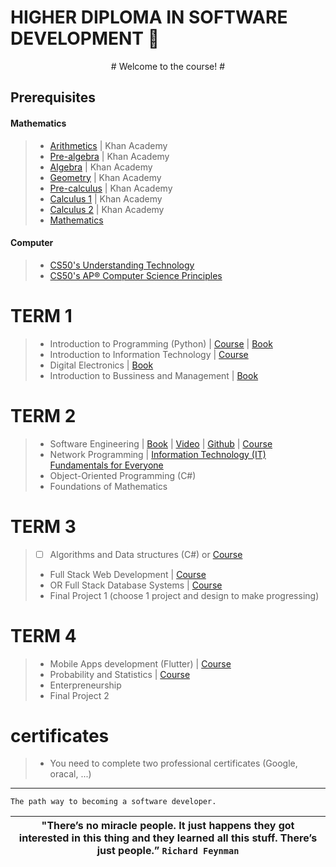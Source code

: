 # HIGHER DIPLOMA IN SOFTWARE DEVELOPMENT 🚀 
<p align="center">
# Welcome to the course! # 
</p>

## Prerequisites
#### Mathematics
> * [Arithmetics](https://www.khanacademy.org/math/arithmetic-home) | Khan Academy
> * [Pre-algebra](https://www.khanacademy.org/math/pre-algebra) | Khan Academy
> * [Algebra](https://www.khanacademy.org/math/algebra-home) | Khan Academy
> * [Geometry](https://www.khanacademy.org/math/geometry-home) | Khan Academy
> * [Pre-calculus](https://www.khanacademy.org/math/precalculus) | Khan Academy
> * [Calculus 1](https://www.khanacademy.org/math/calculus-1) | Khan Academy
> * [Calculus 2](https://www.khanacademy.org/math/calculus-2) | Khan Academy
> * [Mathematics](https://www.youtube.com/playlist?list=PLWKjhJtqVAbl5SlE6aBHzUVZ1e6q1Wz0v)
  
#### Computer 
> - [CS50's Understanding Technology](https://www.edx.org/course/cs50s-understanding-technology)
> - [CS50's AP® Computer Science Principles](https://www.edx.org/xseries/harvardx-cs50-ap-computer-science-principles)
# TERM 1
> - Introduction to Programming (Python) | [Course](https://www.py4e.com/lessons) | [Book](https://drive.google.com/file/d/1WR4YG834AR2dA8bb7N_25XY0pQ8wGTYs/view?usp=sharing)
> - Introduction to Information Technology | [Course](https://www.coursera.org/professional-certificates/google-it-support)
> - Digital Electronics | [Book](https://drive.google.com/drive/folders/16_JpoWhdDUxP-zYogi7q65K13fY05G0P?usp=sharing)
> - Introduction to Bussiness and Management | [Book](https://drive.google.com/file/d/122CZ9Nj5hJhkHZ0vNN-jsWHr1CxNQ3n5/view?usp=sharing)
# TERM 2
> - Software Engineering | [Book](https://drive.google.com/file/d/1qmLHp4NM2K0sK4VKoKkiARfZFoQxkD1O/view?usp=sharing) | [Video](https://www.youtube.com/playlist?list=PL_pbwdIyffslgxMVyXhnHiSn_EWTvx1G-) | [Github](https://github.com/FurkanGozukara/Software-Engineering-CSE307-2020) | [Course](https://www.coursera.org/specializations/software-engineering)
> - Network Programming | [Information Technology (IT) Fundamentals for Everyone](https://www.coursera.org/programs/online-learning-from-your-dol-finger-lakes-rfjcv/browse?authProvider=nyslabor&collectionId=&productId=YhL7FHJKEeyKEA6Za5DszQ&productType=s12n&query=Network+Programming&showMiniModal=true&source=search)
> - Object-Oriented Programming (C#) 
> - Foundations of Mathematics
# TERM 3
> - [ ] Algorithms and Data structures (C#) or [Course](https://www.udemy.com/course/master-the-coding-interview-data-structures-algorithms/)
> - Full Stack Web Development | [Course](https://www.udemy.com/course/the-web-developer-bootcamp/)
> - OR Full Stack Database Systems | [Course](https://www.udemy.com/course/the-complete-web-development-bootcamp/)
> - Final Project 1 (choose 1 project and design to make progressing)
# TERM 4
> - Mobile Apps development (Flutter) | [Course](https://www.udemy.com/course/learn-flutter-dart-to-build-ios-android-apps/)
> - Probability and Statistics | [Course](https://www.udemy.com/course/the-data-science-course-complete-data-science-bootcamp/)
> - Enterpreneurship
> - Final Project 2

# certificates 
> - You need to complete two professional certificates (Google, oracal, ...)
>
-----

    The path way to becoming a software developer.
    

| **"There’s no miracle people. It just happens they got interested in this thing and they learned all this stuff. There’s just people.”** `Richard Feynman` |
|:------------:|
